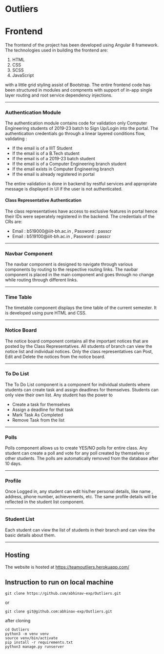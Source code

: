 # Outliers

# Frontend
The frontend of the project has been developed using Angular 8 framework. The technologies used in building the frontend are:
<ol>
  <li>HTML</li>
  <li>CSS</li>
  <li>SCSS</li>
  <li>JavaScript</li>
</ol>

with a little grid styling assist of Bootstrap. The entire frontend code has been structured in modules and compnents with support of in-app single layer routing and root service dependency injections.

<hr />

### <strong>Authentication Module</strong>

The authentication module contains code for validation only Computer Engineering students of 2019-23 batch to Sign Up/Login into the portal. The authentication credentials go through a linear layered conditions flow, validating : 
<ul>
    <li>If the email is of a IIIT Student</li>
    <li>If the email is of a B.Tech student</li>
    <li>If the email is of a 2019-23 batch student</li>
    <li>If the email is of a Computer Engineering branch student</li>
    <li>If the email exists in Computer Engineering branch</li>
    <li>If the email is already registered in portal</li>
</ul>  

The entire validation is done in backend by restful services and appropriate message is displayed in UI if the user is not authenticated.

#### <strong>Class Representative Authentication</strong>

The class representatives have access to exclusive features in portal hence their IDs were seperately registered in the backend. The credentials of the CRs are:
<ul>
    <li>
        Email : b519000@iiit-bh.ac.in
        ,
        Password : passcr
    </li>
    <li>
        Email : b519100@iiit-bh.ac.in
        ,
        Password : passcr
    </li>
</ul>


<hr />

### <strong>Navbar Component</strong>

The navbar component is designed to navigate through various components by routing to the respective routing links. The navbar component is placed in the main component and goes through no change while routing through different links.

<hr />

### <strong>Time Table</strong>

The timetable component displays the time table of the current semester. It is developed using pure HTML and CSS.

<hr />

### <strong>Notice Board</strong>

The notice board component contains all the important notices that are posted by the Class Representatives. All students of branch can view the notice list and individual notices. Only the class representatives can Post, Edit and Delete the notices from the notice board.

<hr />


### <strong>To Do List</strong>

The To Do List component is a component for individual students where students can create task and assign deadlines for themselves. Students can only view their own list. Any student has the power to 

<ul>
    <li>Create a task for themselves</li>
    <li>Assign a deadline for that task</li>
    <li>Mark Task As Completed</li>
    <li>Remove Task from the list</li>
</ul>

<hr />

### <strong>Polls</strong>

Polls component allows us to create YES/NO polls for entire class. Any student can create a poll and vote for any poll created by themselves or other students. The polls are automatically removed from the database after 10 days.

<hr />

### <strong>Profile</strong>

Once Logged in, any student can edit his/her personal details, like name , address, phone number, achievements, etc. The same profile details will be reflected in the student list component.

<hr />

### <strong>Student List</strong>

Each student can view the list of students in their branch and can view the basic details about them.

<hr />

## Hosting 
The website is hosted at https://teamoutliers.herokuapp.com/

## Instruction to run on local machine
```
git clone https://github.com/abhinav-exp/Outliers.git
```
or 
```
git clone git@github.com:abhinav-exp/Outliers.git
```

after cloning 
```
cd Outliers 
python3 -m venv venv 
source venv/bin/activate
pip install -r requirements.txt
python3 manage.py runserver
```
